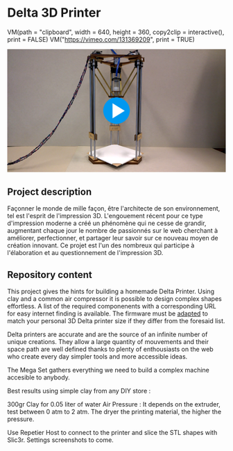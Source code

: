 # Delta 3D Printer
VM(path = "clipboard", width = 640, height = 360, copy2clip = interactive(), print = FALSE)
VM("https://vimeo.com/131369209", print = TRUE)

[![IMAGE ALT TEXT](https://github.com/Lorizio/Delta-3D-Printer/blob/master/img/Video.png)](https://vimeo.com/131369209)


## Project description
Façonner le monde de mille façon, être l'architecte de son environnement, tel est l'esprit de l'impression 3D. L'engouement récent pour ce type d'impression moderne a créé un phénomène qui ne cesse de grandir, augmentant chaque jour le nombre de passionnés sur le web cherchant à améliorer, perfectionner, et partager leur savoir sur ce nouveau moyen de création innovant.
Ce projet est l'un des nombreux qui participe à l'élaboration et au questionnement de l'impression 3D. 

## Repository content
This project gives the hints for building a homemade Delta Printer. Using clay and a common air compressor it is possible to design complex shapes effortless. A list of the required componenents with a corresponding URL for easy internet finding is available. The firmware must be [adapted](http://www.repetier.com/documentation/repetier-firmware/rf-installation/) to match your personal 3D Delta printer size if they differ from the foresaid list.

Delta printers are accurate and are the source of an infinite number of unique creations. They allow a large quantity of mouvements and their space path are well defined thanks to plenty of enthousiasts on the web who create every day simpler tools and more accessible ideas.

The Mega Set gathers everything we need to build a complex machine accesible to anybody.

Best results using simple clay from any DIY store :

300gr Clay for 0.05 liter of water
Air Pressure : It depends on the extruder, test between 0 atm to 2 atm. The dryer the printing material, the higher the pressure.

Use Repetier Host to connect to the printer and slice the STL shapes with Slic3r. Settings screenshots to come.
